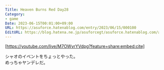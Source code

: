 ```yaml
---
Title: Heaven Burns Red Day28
Category:
- game
Date: 2023-06-15T00:01:00+09:00
URL: https://asuforce.hatenablog.com/entry/2023/06/15/000100
EditURL: https://blog.hatena.ne.jp/asuforcegt/asuforce.hatenablog.com/atom/entry/820878482942226759
---
```


[https://youtube.com/live/M7OWvrYVdpg?feature=share:embed:cite]

シャオのイベントをちょっとやった。  
めっちゃヤンデレだ。  
